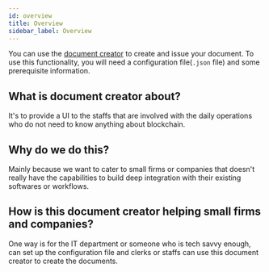 ```yaml
---
id: overview
title: Overview
sidebar_label: Overview
---
```


You can use the [document creator](https://creator.tradetrust.io) to create and issue your document. To use this functionality, you will need a configuration file(`.json` file) and some prerequisite information.

## What is document creator about?

It's to provide a UI to the staffs that are involved with the daily operations who do not need to know anything about blockchain.

## Why do we do this?

Mainly because we want to cater to small firms or companies that doesn't really have the capabilities to build deep integration with their existing softwares or workflows.

## How is this document creator helping small firms and companies?

One way is for the IT department or someone who is tech savvy enough, can set up the configuration file and clerks or staffs can use this document creator to create the documents.
